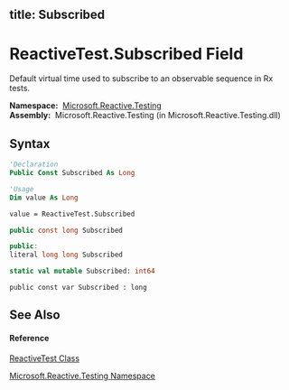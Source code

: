 title: Subscribed
---
# ReactiveTest.Subscribed Field

Default virtual time used to subscribe to an observable sequence in Rx tests.

**Namespace:**  [Microsoft.Reactive.Testing](Microsoft.Reactive.Testing/Microsoft.Reactive.Testing)  
**Assembly:**  Microsoft.Reactive.Testing (in Microsoft.Reactive.Testing.dll)

## Syntax

```vb
'Declaration
Public Const Subscribed As Long
```

```vb
'Usage
Dim value As Long

value = ReactiveTest.Subscribed
```

```csharp
public const long Subscribed
```

```c++
public:
literal long long Subscribed
```

```fsharp
static val mutable Subscribed: int64
```

```jscript
public const var Subscribed : long
```

## See Also

#### Reference

[ReactiveTest Class](ReactiveTest/ReactiveTest)

[Microsoft.Reactive.Testing Namespace](Microsoft.Reactive.Testing/Microsoft.Reactive.Testing)
